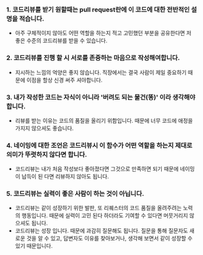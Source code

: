
### 1. 코드리뷰를 받기 원할때는 pull request란에 이 코드에 대한 전반적인 설명을 적습니다.
- 아주 구체적이지 않아도 어떤 역할을 하는지 적고 고민했던 부분을 공유한다면 저 좋은 수준의 코드리뷰를 받을 수 있습니다.
### 2. 코드리뷰를 진행 할 시 서로를 존중하는 마음으로 작성해여합니다.
- 지시하는 느낌의 억양은 좋지 않습니다. 직장에서는 결국 사람이 제일 중요하기 때문에 이점을 할상 신경 써주 셔야합니다.
### 3. 내가 작성한 코드는 자식이 아니라 '버려도 되는 물건(똥)' 이라 생각해야합니다.
- 리뷰를 받는 이유는 코드의 품질을 올리기 위함입니다. 때문에 너무 코드에 애정을 가지지 않으셔도 좋습니다.

### 4. 네이밍에 대한 조언은 코드리뷰시 이 함수가 어떤 역할을 하는지 제대로 의미가 뚜렷하지 않다면 합니다.
- 코드리뷰는 내가 처음 작성보다 좋아졌다면 그것으로 만족하면 되기 때문에 네이밍이 납득이 된 다면 리뷰하지 않아도 됩니다.

### 5. 코드리뷰는 실력이 좋은 사람이 하는 것이 아닙니다.
- 코드리뷰는 같이 성장하기 위한 발판, 또 리퀘스터의 코드 품질을 올려주려는 노력의 행동입니다. 때문에 실력이 고민 된다 하더라도 기여할 수 있다면 머뭇거리지 않으셔도 됩니다.
- 코드리뷰는 성장 입니다. 때문에 과감히 질문해도 됩니다. 질문을 통해 질문자도 새로운 것을 알 수 있고, 답변자도 이유를 찾아보거나, 생각해 보면서 같이 성장할 수 있기 때문입니다.
